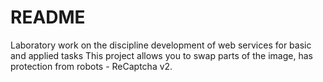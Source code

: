 # README
Laboratory work on the discipline development of web services for basic and applied tasks
This project allows you to swap parts of the image, has protection from robots - ReCaptcha v2.